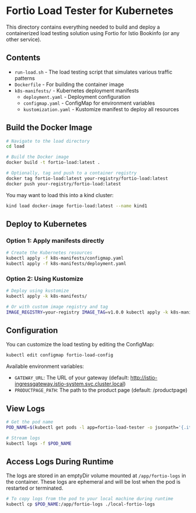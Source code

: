 # Fortio Load Tester for Kubernetes

This directory contains everything needed to build and deploy a containerized load testing solution using Fortio for Istio Bookinfo (or any other service).

## Contents

- `run-load.sh` - The load testing script that simulates various traffic patterns
- `Dockerfile` - For building the container image
- `k8s-manifests/` - Kubernetes deployment manifests
  - `deployment.yaml` - Deployment configuration
  - `configmap.yaml` - ConfigMap for environment variables
  - `kustomization.yaml` - Kustomize manifest to deploy all resources

## Build the Docker Image

```bash
# Navigate to the load directory
cd load

# Build the Docker image
docker build -t fortio-load:latest .

# Optionally, tag and push to a container registry
docker tag fortio-load:latest your-registry/fortio-load:latest
docker push your-registry/fortio-load:latest
```

You may want to load this into a kind cluster:

```bash
kind load docker-image fortio-load:latest --name kind1
```

## Deploy to Kubernetes

### Option 1: Apply manifests directly

```bash
# Create the Kubernetes resources
kubectl apply -f k8s-manifests/configmap.yaml
kubectl apply -f k8s-manifests/deployment.yaml
```

### Option 2: Using Kustomize

```bash
# Deploy using kustomize
kubectl apply -k k8s-manifests/

# Or with custom image registry and tag
IMAGE_REGISTRY=your-registry IMAGE_TAG=v1.0.0 kubectl apply -k k8s-manifests/
```

## Configuration

You can customize the load testing by editing the ConfigMap:

```bash
kubectl edit configmap fortio-load-config
```

Available environment variables:
- `GATEWAY_URL`: The URL of your gateway (default: http://istio-ingressgateway.istio-system.svc.cluster.local)
- `PRODUCTPAGE_PATH`: The path to the product page (default: /productpage)

## View Logs

```bash
# Get the pod name
POD_NAME=$(kubectl get pods -l app=fortio-load-tester -o jsonpath='{.items[0].metadata.name}')

# Stream logs
kubectl logs -f $POD_NAME
```

## Access Logs During Runtime

The logs are stored in an emptyDir volume mounted at `/app/fortio-logs` in the container. These logs are ephemeral and will be lost when the pod is restarted or terminated.

```bash
# To copy logs from the pod to your local machine during runtime
kubectl cp $POD_NAME:/app/fortio-logs ./local-fortio-logs
``` 